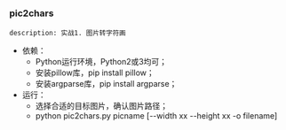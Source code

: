 ### pic2chars ###
    description: 实战1. 图片转字符画

- 依赖：
    + Python运行环境，Python2或3均可；
    + 安装pillow库，pip install pillow；
    + 安装argparse库，pip install argparse；
- 运行：
    + 选择合适的目标图片，确认图片路径；
    + python pic2chars.py picname [--width xx --height xx -o filename]
    
    